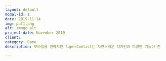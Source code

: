 ```yaml
---
layout: default
modal-id: 1
date: 2019-11-14
img: pot1.png
alt: image-alt
project-date: November 2019
client: 
category: Game
description: 모바일용 연락처인 SuperContact는 자연스러운 디자인과 다양한 기능이 존재합니다. 평범한 연락처는 이제 그만! SuoerContact를 이용해보세요! <a href="https://github.com/MagicZOL/SuperContact">Github</a>

---
```

